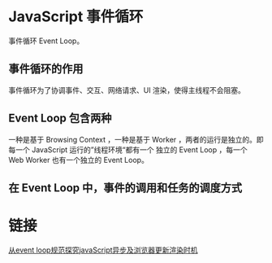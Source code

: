 # JavaScript 事件循环

事件循环 Event Loop。

## 事件循环的作用

事件循环为了协调事件、交互、网络请求、UI 渲染，使得主线程不会阻塞。

## Event Loop 包含两种

一种是基于 Browsing Context ，一种是基于 Worker ，两者的运行是独立的。即每一个 JavaScript 运行的”线程环境“都有一个
独立的 Event Loop ，每一个 Web Worker 也有一个独立的 Event Loop。

## 在 Event Loop 中，事件的调用和任务的调度方式


# 链接
[从event loop规范探究javaScript异步及浏览器更新渲染时机](https://github.com/aooy/blog/issues/5)